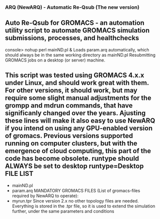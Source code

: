 ### ARQ (NewARQ) - Automatic Re-Qsub (The new version)
Auto Re-Qsub for GROMACS - an automation utility script to automate GROMACS simulation submissions, processes, and healthchecks
---------------------------------------------------------------------------
console> nohup perl mainND.pl &
Loads param.arq automatically, which should always be in the same working directory as mainND.pl
Resubmitting GROMACS jobs on a desktop (or server) machine.

This script was tested using GROMACS 4.x.x under Linux, and should work great with them. For other versions, it should work,
but may require some slight manual adjustments for the grompp and mdrun commands, that have significanly changed over the years.
Ajusting these lines will make it also easy to use NewARQ if you intend on using any GPU-enabled version of gromacs.
Previous versions supported running on computer clusters, but with the emergence of cloud computing, this part of the code
has become obsolete. runtype should ALWAYS be set to desktop
runtype=Desktop
FILE LIST
---------------------------------------------------------------------------
* mainND.pl
* param.arq
MANDATORY GROMACS FILES (List of gromacs-files required by NewARQ to operate):
* myrun.tpr
Since version 2.x no other topology files are needed. Everything is stored in the .tpr file, so it is
used to extend the simulation further, under the same parameters and conditions

